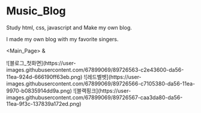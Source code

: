 # Music_Blog
Study html, css, javascript and Make my own blog.

I made my own blog with my favorite singers.

<Main_Page> & <Blackpink>
  
<div>
![블로그_첫화면](https://user-images.githubusercontent.com/67899069/89726563-c2e43600-da56-11ea-924d-666190ff63eb.png)
![레드벨벳](https://user-images.githubusercontent.com/67899069/89726566-c7105380-da56-11ea-9970-b0835914dd9a.png)
![블랙핑크](https://user-images.githubusercontent.com/67899069/89726567-caa3da80-da56-11ea-9f3c-137839a172ed.png)
</div>
